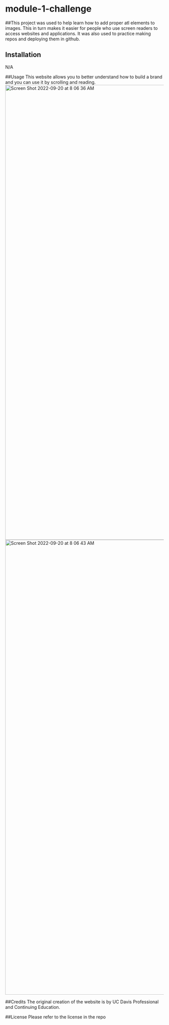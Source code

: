 # module-1-challenge

##This project was used to help learn how to add proper atl elements to images. This in turn makes it easier for people who use screen readers to access websites and applications. It was also used to practice making repos and deploying them in github. 

## Installation
N/A

##Usage
This website allows you to better understand how to build a brand and you can use it by scrolling and reading. 
<img width="1440" alt="Screen Shot 2022-09-20 at 8 06 36 AM" src="https://user-images.githubusercontent.com/111337363/191295622-d5db8f92-99dd-4d9e-be36-62d8d4077d07.png">
<img width="1440" alt="Screen Shot 2022-09-20 at 8 06 43 AM" src="https://user-images.githubusercontent.com/111337363/191295968-c71f0699-4423-4f2e-980c-526b81930b46.png">

##Credits
The original creation of the website is by UC Davis Professional and Continuing Education.

##License
Please refer to the license in the repo